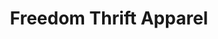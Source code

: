 ---
title: "Freedom Thrift Apparel"
url: /new-holland/freedom-thrift-apparel/
shop: Gebrauchtwaren
---